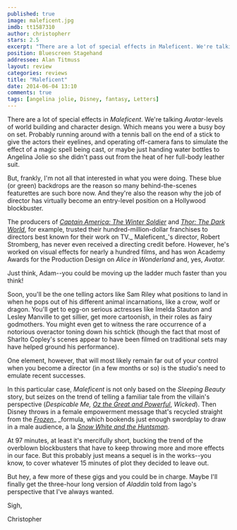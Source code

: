 ```yaml
---
published: true
image: maleficent.jpg
imdb: tt1587310
author: christopherr
stars: 2.5
excerpt: "There are a lot of special effects in Maleficent. We're talking Avatar-levels of world building and character design."
position: Bluescreen Stagehand
addressee: Alan Titmuss
layout: review
categories: reviews
title: "Maleficent"
date: 2014-06-04 13:10
comments: true
tags: [angelina jolie, Disney, fantasy, Letters]
---
```

There are a lot of special effects in _Maleficent_. We're talking _Avatar_-levels of world building and character design. Which means you were a busy boy on set. Probably running around with a tennis ball on the end of a stick to give the actors their eyelines, and operating off-camera fans to simulate the effect of a magic spell being cast, or maybe just handing water bottles to Angelina Jolie so she didn't pass out from the heat of her full-body leather suit. 

But, frankly, I'm not all that interested in what you were doing. These blue (or green) backdrops are the reason so many behind-the-scenes featurettes are such bore now. And they're also the reason why the job of director has virtually become an entry-level position on a Hollywood blockbuster.

The producers of [_Captain America: The Winter Soldier_][1] and [_Thor: The Dark World_][2], for example, trusted their hundred-million-dollar franchises to directors best known for their work on TV._ Maleficent_'s director, Robert Stromberg, has never even received a directing credit before. However, he's worked on visual effects for nearly a hundred films, and has won Academy Awards for the Production Design on _Alice in Wonderland_ and, yes, _Avatar._

   [1]: /content/2014/4/4/captain-america-the-winter-soldier.html
   [2]: /content/2013/11/8/thor-the-dark-world.html

Just think, Adam--you could be moving up the ladder much faster than you think!

Soon, you'll be the one telling actors like Sam Riley what positions to land in when he pops out of his different animal incarnations, like a crow, wolf or dragon. You'll get to egg-on serious actresses like Imelda Stauton and Lesley Manville to get sillier, get more cartoonish, in their roles as fairy godmothers. You might even get to witness the rare occurrence of a notorious overactor toning down his schtick (though the fact that most of Sharlto Copley's scenes appear to have been filmed on traditional sets may have helped ground his performance).

One element, however, that will most likely remain far out of your control when you become a director (in a few months or so) is the studio's need to emulate recent successes.

In this particular case, _Maleficent_ is not only based on the _Sleeping Beauty_ story, but seizes on the trend of telling a familiar tale from the villain's perspective (_Despicable Me,_ [_Oz the Great and Powerful_][3], _Wicked_). Then Disney throws in a female empowerment message that's recycled straight from the [_Frozen_][4]_ _formula, which bookends just enough swordplay to draw in a male audience, a la [_Snow White and the Huntsman_][5].

   [3]: /content/2013/3/8/oz-the-great-and-powerful.html
   [4]: /content/2013/11/28/frozen.html
   [5]: /content/2012/6/4/snow-white-and-the-huntsman.html 

At 97 minutes, at least it's mercifully short, bucking the trend of the overblown blockbusters that have to keep throwing more and more effects in our face. But this probably just means a sequel is in the works--you know, to cover whatever 15 minutes of plot they decided to leave out. 

But hey, a few more of these gigs and you could be in charge. Maybe I'll finally get the three-hour long version of _Aladdin_ told from Iago's perspective that I've always wanted.

Sigh,

Christopher 